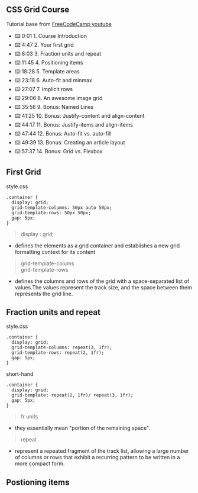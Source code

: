 ## CSS Grid Course

Tutorial base from [FreeCodeCamp youtube]('https://www.youtube.com/watch?v=t6CBKf8K_Ac&t=62s')

- ⌨️ 0:01 1. Course Introduction
- ⌨️ 4:47 2. Your first grid
- ⌨️ 8:03 3. Fraction units and repeat
- ⌨️ 11:45 4. Positioning items
- ⌨️ 18:28 5. Template areas
- ⌨️ 23:18 6. Auto-fit and minmax
- ⌨️ 27:07 7. Implicit rows
- ⌨️ 29:06 8. An awesome image grid
- ⌨️ 35:56 9. Bonus: Named Lines
- ⌨️ 41:25 10. Bonus: Justify-content and align-content
- ⌨️ 44:17 11. Bonus: Justify-items and align-items
- ⌨️ 47:44 12. Bonus: Auto-fit vs. auto-fill
- ⌨️ 49:39 13. Bonus: Creating an article layout
- ⌨️ 57:37 14. Bonus: Grid vs. Flexbox

## First Grid

style.css

```
.container {
  display: grid;
  grid-template-columns: 50px auto 50px;
  grid-template-rows: 50px 50px;
  gap: 5px;
}
```

> display : grid;

- defines the elements as a grid container and establishes a new grid formatting context for its content
  <br>

> grid-template-colums <br>
> grid-template-rows

- defines the columns and rows of the grid with a space-separated list of values.The values represent the track size, and the space between them represents the grid line.

## Fraction units and repeat
style.css
```
.container {
  display: grid;
  grid-template-columns: repeat(3, 1fr);
  grid-template-rows: repeat(2, 1fr);
  gap: 5px;
}
```
short-hand
```
.container {
  display: grid;
  grid-template: repeat(2, 1fr)/ repeat(3, 1fr);
  gap: 5px;
}

```

> fr units
- they essentially mean "portion of the remaining space".
> repeat
- represent a repeated fragment of the track list, allowing a large number of columns or rows that exhibit a recurring pattern to be written in a more compact form.

## Postioning items